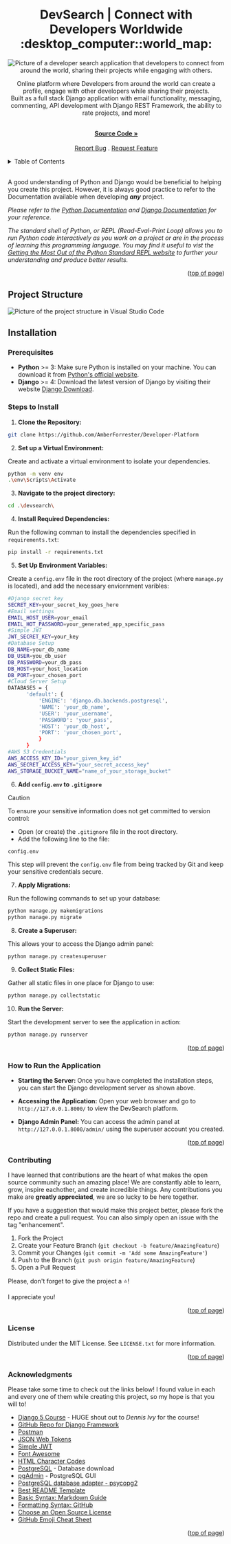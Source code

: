 <a id="readme-top"></a>

<h1 align="center">DevSearch | Connect with Developers Worldwide :desktop_computer::world_map:</h1> 

<div align="center">

<img src="/devsearch/static/images/DevSearch.png" alt="Picture of a developer search application that developers to connect from around the world, sharing their projects while engaging with others.">

<p align="center">Online platform where Developers from around the world can create a profile, engage with other developers while sharing their projects.<br>
Built as a full stack Django application with email functionality, messaging, commenting, API development with Django REST Framework, the ability to rate projects, and more!
<br />
<br />

<a href="https://github.com/AmberForrester/Developer-Platform"><strong>Source Code »</strong></a>
<br />
<br />
<a href='https://github.com/AmberForrester/Developer-Platform/issues/new?assignees=&labels=bug&projects=&template=bug-report-%F0%9F%90%9E.md&title='>Report Bug</a>
.
<a href='https://github.com/AmberForrester/Developer-Platform/issues/new?assignees=&labels=enhancement&projects=&template=feature-request-%F0%9F%9A%80.md&title='>Request Feature</a>
</p>
</div>

<details>
  <summary>Table of Contents</summary>
  <ol>
    <li><a href="#features">Features</a></li>
    <li><a href="#installation">Installation</a></li>
    <li><a href="#steps-to-install">Steps to Install</a></li>
    <li><a href="#how-to-run-the-application">How to Run the Application</a></li>
    <li><a href="#how-the-test-works">How the Test Works</a></li>
    <li><a href="#contributing">Contributing</a></li>
    <li><a href="#license">License</a></li>
    <li><a href="#acknowledgments">Acknowledgments</a></li>
  </ol>
</details>
<br />

A good understanding of Python and Django would be beneficial to helping you create this project. However, it is always good practice to refer to the Documentation available when developing ***any*** project. 

_Please refer to the [Python Documentation](https://docs.python.org/3/) and [Django Documentation](https://docs.djangoproject.com/en/5.1/) for your reference._

_The standard shell of Python, or REPL (Read-Eval-Print Loop) allows you to run Python code interactively as you work on a project or are in the process of learning this programming language. You may find it useful to vist the [Getting the Most Out of the Python Standard REPL website](https://realpython.com/python-repl/) to further your understanding and produce better results._

<p align="right">(<a href="#readme-top">top of page</a>)</p>



## Project Structure

<img src="/devsearch/static/images/ProjectStructure.png" alt="Picture of the project structure in Visual Studio Code">



## Installation

### Prerequisites
- **Python** >= 3: Make sure Python is installed on your machine. You can download it from [Python's official website](https://www.python.org/downloads/).
- **Django** >= 4: Download the latest version of Django by visiting their website [Django Download](https://www.djangoproject.com/download/).



### Steps to Install

1. **Clone the Repository:**
  ```bash
  git clone https://github.com/AmberForrester/Developer-Platform
  ```

2. **Set up a Virtual Environment:**

Create and activate a virtual environment to isolate your dependencies.
  ```bash
  python -m venv env
  .\env\Scripts\Activate
  ```

3. **Navigate to the project directory:**
  ```bash
  cd .\devsearch\
  ```

4. **Install Required Dependencies:** 

Run the following comman to install the dependencies specified in `requirements.txt`:
  ```bash
  pip install -r requirements.txt
  ```

5. **Set Up Environment Variables:**

Create a `config.env` file in the root directory of the project (where `manage.py` is located), and add the necessary enviornment varibles: 
  ```bash
  #Django secret key
  SECRET_KEY=your_secret_key_goes_here
  #Email settings
  EMAIL_HOST_USER=your_email
  EMAIL_HOT_PASSWORD=your_generated_app_specific_pass
  #Simple JWT
  JWT_SECRET_KEY=your_key
  #Database Setup
  DB_NAME=your_db_name
  DB_USER=you_db_user
  DB_PASSWORD=your_db_pass
  DB_HOST=your_host_location
  DB_PORT=your_chosen_port
  #Cloud Server Setup
  DATABASES = {
        'default': {
            'ENGINE': 'django.db.backends.postgresql',
            'NAME': 'your_db_name',
            'USER': 'your_username',
            'PASSWORD': 'your_pass',
            'HOST': 'your_db_host',
            'PORT': 'your_chosen_port',
            }
        }
  #AWS S3 Credentials
  AWS_ACCESS_KEY_ID="your_given_key_id"
  AWS_SECRET_ACCESS_KEY="your_secret_access_key"
  AWS_STORAGE_BUCKET_NAME="name_of_your_storage_bucket"
  ```

6. **Add `config.env` to `.gitignore`**

> [!CAUTION]
> To ensure your sensitive information does not get committed to version control:
  - Open (or create) the `.gitignore` file in the root directory.
  - Add the following line to the file:
  ```bash
  config.env
  ```

This step will prevent the `config.env` file from being tracked by Git and keep your sensitive credentials secure.

7. **Apply Migrations:**

Run the following commands to set up your database:
   ```bash
   python manage.py makemigrations
   python manage.py migrate
   ```

8. **Create a Superuser:**

This allows your to access the Django admin panel:
   ```bash
   python manage.py createsuperuser
   ```

9. **Collect Static Files:** 

Gather all static files in one place for Django to use:
   ```bash
   python manage.py collectstatic
   ```

10. **Run the Server:**

Start the development server to see the application in action:
   ```bash
   python manage.py runserver
   ```

<p align="right">(<a href="#readme-top">top of page</a>)</p>



### How to Run the Application

- **Starting the Server:** Once you have completed the installation steps, you can start the Django development server as shown above. 

- **Accessing the Application:** Open your web browser and go to `http://127.0.0.1.8000/` to view the DevSearch platform.

- **Django Admin Panel:** You can access the admin panel at `http://127.0.0.1.8000/admin/` using the superuser account you created. 

<p align="right">(<a href="#readme-top">top of page</a>)</p>



### Contributing

I have learned that contributions are the heart of what makes the open source community such an amazing place! We are constantly able to learn, grow, inspire eachother, and create incredible things. Any contributions you make are **greatly appreciated**, we are so lucky to be here together.

If you have a suggestion that would make this project better, please fork the repo and create a pull request. You can also simply open an issue with the tag "enhancement".

1. Fork the Project
2. Create your Feature Branch (`git checkout -b feature/AmazingFeature`)
3. Commit your Changes (`git commit -m 'Add some AmazingFeature'`)
4. Push to the Branch (`git push origin feature/AmazingFeature`)
5. Open a Pull Request

Please, don't forget to give the project a :star:! 

I appreciate you!

<p align="right">(<a href="#readme-top">top of page</a>)</p>



### License

Distributed under the MIT License. See `LICENSE.txt` for more information.

<p align="right">(<a href="#readme-top">top of page</a>)</p>



### Acknowledgments

Please take some time to check out the links below! I found value in each and every one of them while creating this project, so my hope is that you will to!

* [Django 5 Course](https://dennisivy.teachable.com/p/django-beginners-course) - HUGE shout out to _Dennis Ivy_ for the course! 
* [GitHub Repo for Django Framework](https://github.com/django/django/blob/main/django/contrib/auth/views.py)
* [Postman](https://www.postman.com/downloads/)
* [JSON Web Tokens](https://jwt.io/)
* [Simple JWT](https://django-rest-framework-simplejwt.readthedocs.io/en/latest/)
* [Font Awesome](https://fontawesome.com/)
* [HTML Character Codes](https://www.toptal.com/designers/htmlarrows/)
* [PostgreSQL](https://www.postgresql.org/) - Database download
* [pgAdmin](https://www.pgadmin.org/) - PostgreSQL GUI
* [PostgreSQL database adapter - psycopg2](https://pypi.org/project/psycopg2/)
* [Best README Template](https://github.com/othneildrew/Best-README-Template)
* [Basic Syntax: Markdown Guide](https://www.markdownguide.org/basic-syntax/#reference-style-links)
* [Formatting Syntax: GitHub](https://docs.github.com/en/get-started/writing-on-github/getting-started-with-writing-and-formatting-on-github/basic-writing-and-formatting-syntax)
* [Choose an Open Source License](https://choosealicense.com)
* [GitHub Emoji Cheat Sheet](https://github.com/ikatyang/emoji-cheat-sheet/blob/master/README.md#animal-bug)

<p align="right">(<a href="#readme-top">top of page</a>)</p>